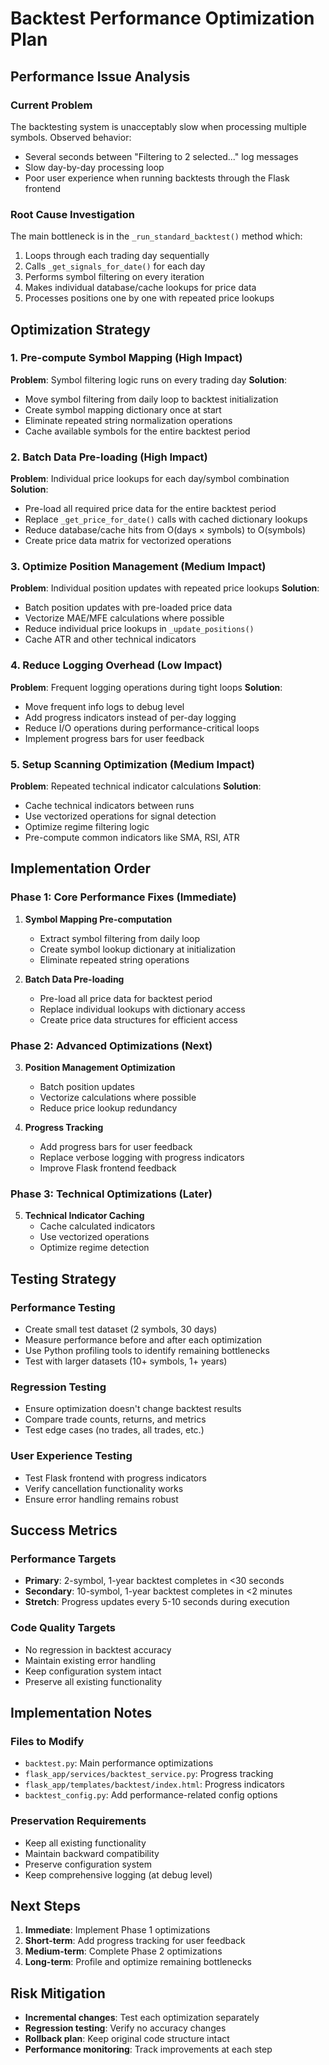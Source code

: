 # Backtest Performance Optimization Plan

## Performance Issue Analysis

### Current Problem
The backtesting system is unacceptably slow when processing multiple symbols. Observed behavior:
- Several seconds between "Filtering to 2 selected..." log messages
- Slow day-by-day processing loop
- Poor user experience when running backtests through the Flask frontend

### Root Cause Investigation
The main bottleneck is in the `_run_standard_backtest()` method which:
1. Loops through each trading day sequentially
2. Calls `_get_signals_for_date()` for each day
3. Performs symbol filtering on every iteration
4. Makes individual database/cache lookups for price data
5. Processes positions one by one with repeated price lookups

## Optimization Strategy

### 1. Pre-compute Symbol Mapping (High Impact)
**Problem**: Symbol filtering logic runs on every trading day
**Solution**: 
- Move symbol filtering from daily loop to backtest initialization
- Create symbol mapping dictionary once at start
- Eliminate repeated string normalization operations
- Cache available symbols for the entire backtest period

### 2. Batch Data Pre-loading (High Impact)
**Problem**: Individual price lookups for each day/symbol combination
**Solution**:
- Pre-load all required price data for the entire backtest period
- Replace `_get_price_for_date()` calls with cached dictionary lookups
- Reduce database/cache hits from O(days × symbols) to O(symbols)
- Create price data matrix for vectorized operations

### 3. Optimize Position Management (Medium Impact)
**Problem**: Individual position updates with repeated price lookups
**Solution**:
- Batch position updates with pre-loaded price data
- Vectorize MAE/MFE calculations where possible
- Reduce individual price lookups in `_update_positions()`
- Cache ATR and other technical indicators

### 4. Reduce Logging Overhead (Low Impact)
**Problem**: Frequent logging operations during tight loops
**Solution**:
- Move frequent info logs to debug level
- Add progress indicators instead of per-day logging
- Reduce I/O operations during performance-critical loops
- Implement progress bars for user feedback

### 5. Setup Scanning Optimization (Medium Impact)
**Problem**: Repeated technical indicator calculations
**Solution**:
- Cache technical indicators between runs
- Use vectorized operations for signal detection
- Optimize regime filtering logic
- Pre-compute common indicators like SMA, RSI, ATR

## Implementation Order

### Phase 1: Core Performance Fixes (Immediate)
1. **Symbol Mapping Pre-computation**
   - Extract symbol filtering from daily loop
   - Create symbol lookup dictionary at initialization
   - Eliminate repeated string operations

2. **Batch Data Pre-loading**
   - Pre-load all price data for backtest period
   - Replace individual lookups with dictionary access
   - Create price data structures for efficient access

### Phase 2: Advanced Optimizations (Next)
3. **Position Management Optimization**
   - Batch position updates
   - Vectorize calculations where possible
   - Reduce price lookup redundancy

4. **Progress Tracking**
   - Add progress bars for user feedback
   - Replace verbose logging with progress indicators
   - Improve Flask frontend feedback

### Phase 3: Technical Optimizations (Later)
5. **Technical Indicator Caching**
   - Cache calculated indicators
   - Use vectorized operations
   - Optimize regime detection

## Testing Strategy

### Performance Testing
- Create small test dataset (2 symbols, 30 days)
- Measure performance before and after each optimization
- Use Python profiling tools to identify remaining bottlenecks
- Test with larger datasets (10+ symbols, 1+ years)

### Regression Testing
- Ensure optimization doesn't change backtest results
- Compare trade counts, returns, and metrics
- Test edge cases (no trades, all trades, etc.)

### User Experience Testing
- Test Flask frontend with progress indicators
- Verify cancellation functionality works
- Ensure error handling remains robust

## Success Metrics

### Performance Targets
- **Primary**: 2-symbol, 1-year backtest completes in <30 seconds
- **Secondary**: 10-symbol, 1-year backtest completes in <2 minutes
- **Stretch**: Progress updates every 5-10 seconds during execution

### Code Quality Targets
- No regression in backtest accuracy
- Maintain existing error handling
- Keep configuration system intact
- Preserve all existing functionality

## Implementation Notes

### Files to Modify
- `backtest.py`: Main performance optimizations
- `flask_app/services/backtest_service.py`: Progress tracking
- `flask_app/templates/backtest/index.html`: Progress indicators
- `backtest_config.py`: Add performance-related config options

### Preservation Requirements
- Keep all existing functionality
- Maintain backward compatibility
- Preserve configuration system
- Keep comprehensive logging (at debug level)

## Next Steps

1. **Immediate**: Implement Phase 1 optimizations
2. **Short-term**: Add progress tracking for user feedback
3. **Medium-term**: Complete Phase 2 optimizations
4. **Long-term**: Profile and optimize remaining bottlenecks

## Risk Mitigation

- **Incremental changes**: Test each optimization separately
- **Regression testing**: Verify no accuracy changes
- **Rollback plan**: Keep original code structure intact
- **Performance monitoring**: Track improvements at each step